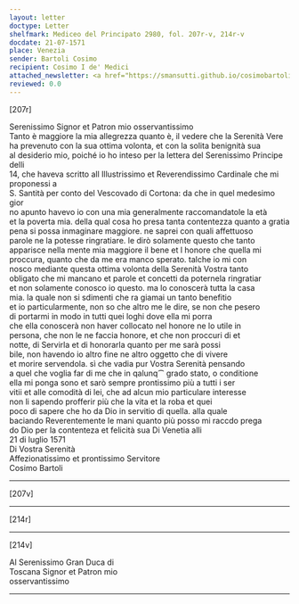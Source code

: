 ```yaml
---
layout: letter
doctype: Letter
shelfmark: Mediceo del Principato 2980, fol. 207r-v, 214r-v
docdate: 21-07-1571
place: Venezia
sender: Bartoli Cosimo
recipient: Cosimo I de' Medici
attached_newsletter: <a href="https://smansutti.github.io/cosimobartoli/texts/3081_031/">3081_031</a>
reviewed: 0.0
---
```


[207r]  
  
  
Serenissimo Signor et Patron mio osservantissimo  
Tanto è maggiore la mia allegrezza quanto è, il vedere che la Serenità Vere  
ha prevenuto con la sua ottima volonta, et con la solita benignità sua  
al desiderio mio, poiché io ho inteso per la lettera del Serenissimo Principe delli  
14, che haveva scritto all Illustrissimo et Reverendissimo Cardinale che mi proponessi a  
S. Santità per conto del Vescovado di Cortona: da che in quel medesimo gior  
no apunto havevo io con una mia generalmente raccomandatole la età  
et la poverta mia. della qual cosa ho presa tanta contentezza quanto a gratia  
pena si possa inmaginare maggiore. ne saprei con quali affettuoso  
parole ne la potesse ringratiare. le dirò solamente questo che tanto  
apparisce nella mente mia maggiore il bene et l honore che quella mi  
proccura, quanto che da me era manco sperato. talche io mi con  
nosco mediante questa ottima volonta della Serenità Vostra tanto  
obligato che mi mancano et parole et concetti da poternela ringratiar  
et non solamente conosco io questo. ma lo conoscerà tutta la casa  
mia. la quale non si sdimenti che ra giamai un tanto benefitio  
et io particularmente, non so che altro me le dire, se non che pesero  
di portarmi in modo in tutti quei loghi dove ella mi porra  
che ella conoscerà non haver collocato nel honore ne lo utile in  
persona, che non le ne faccia honore, et che non proccuri di et  
notte, di Servirla et di honorarla quanto per me sarà possi  
bile, non havendo io altro fine ne altro oggetto che di vivere  
et morire servendola. sì che vadia pur Vostra Serenità pensando  
a quel che voglia far di me che in qalunq⁀ grado stato, o conditione  
ella mi ponga sono et sarò sempre prontissimo più a tutti i ser  
vitii et alle comodità di lei, che ad alcun mio particulare interesse  
non li sapendo profferir più che la vita et la roba et quei  
poco di sapere che ho da Dio in servitio di quella. alla quale  
baciando Reverentemente le mani quanto più posso mi raccdo prega  
do Dio per la contenteza et felicità sua Di Venetia alli  
21 di luglio 1571  
Di Vostra Serenità  
Affezionatissimo et prontissimo Servitore  
Cosimo Bartoli  
  
---  

[207v]  
  
  
  
---  

[214r]  
  
  
  
---  

[214v]  
  
  
Al Serenissimo Gran Duca di  
Toscana Signor et Patron mio  
osservantissimo  
  
---  

